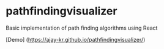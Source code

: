 # pathfindingvisualizer
Basic implementation of path finding algorithms using React

[Demo] (https://ajay-kr.github.io/pathfindingvisualizer/)

